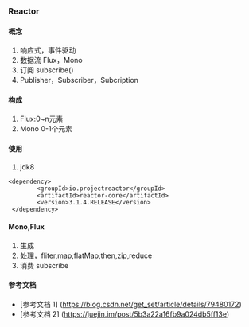 ### Reactor

#### 概念
1. 响应式，事件驱动
2.  数据流 Flux，Mono
3.  订阅 subscribe() 
4. Publisher，Subscriber，Subcription

#### 构成
1. Flux:0~n元素
2. Mono  0-1个元素


#### 使用
1. jdk8

```
<dependency>
        <groupId>io.projectreactor</groupId>
        <artifactId>reactor-core</artifactId>
        <version>3.1.4.RELEASE</version>
 </dependency>

```

#### Mono,Flux
1. 生成
2. 处理，fliter,map,flatMap,then,zip,reduce
3. 消费 subscribe


#### 参考文档
- [参考文档 1] (https://blog.csdn.net/get_set/article/details/79480172)
- [参考文档 2] (https://juejin.im/post/5b3a22a16fb9a024db5ff13e)
